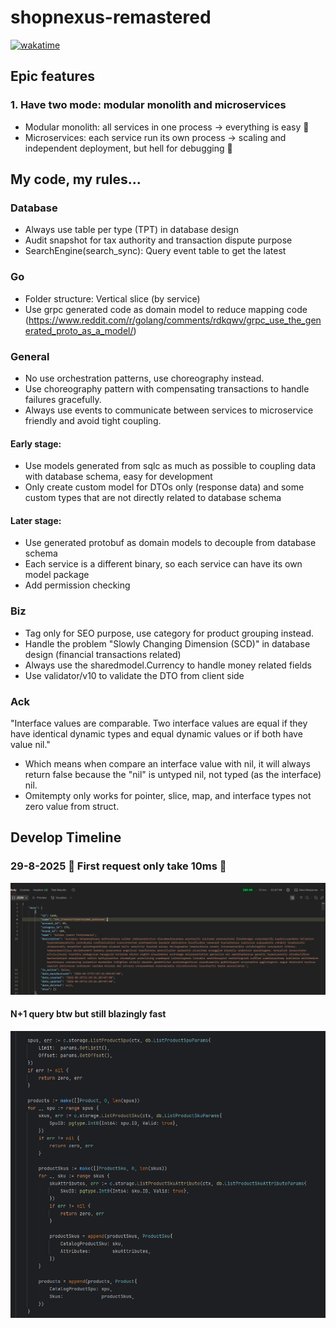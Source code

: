 # shopnexus-remastered

[![wakatime](https://wakatime.com/badge/user/592c97c4-15ad-49cb-ac34-d607be35c524/project/79f8a24e-0fe8-417e-b42b-2009d7a4362f.svg)](https://wakatime.com/badge/user/592c97c4-15ad-49cb-ac34-d607be35c524/project/79f8a24e-0fe8-417e-b42b-2009d7a4362f)

## Epic features
### 1. Have two mode: modular monolith and microservices
- Modular monolith: all services in one process -> everything is easy 🤑
- Microservices: each service run its own process -> scaling and independent deployment, but hell for debugging 🥀


## My code, my rules...

### Database
- Always use table per type (TPT) in database design
- Audit snapshot for tax authority and transaction dispute purpose
- SearchEngine(search_sync): Query event table to get the latest 


### Go
- Folder structure: Vertical slice (by service)
- Use grpc generated code as domain model to reduce mapping code (https://www.reddit.com/r/golang/comments/rdkqwv/grpc_use_the_generated_proto_as_a_model/)


### General
- No use orchestration patterns, use choreography instead.
- Use choreography pattern with compensating transactions to handle failures gracefully.
- Always use events to communicate between services to microservice friendly and avoid tight coupling.

#### Early stage:
- Use models generated from sqlc as much as possible to coupling data with database schema, easy for development
- Only create custom model for DTOs only (response data) and some custom types that are not directly related to database schema

#### Later stage:
- Use generated protobuf as domain models to decouple from database schema
- Each service is a different binary, so each service can have its own model package
- Add permission checking


### Biz
- Tag only for SEO purpose, use category for product grouping instead.
- Handle the problem "Slowly Changing Dimension (SCD)" in database design (financial transactions related)
- Always use the sharedmodel.Currency to handle money related fields
- Use validator/v10 to validate the DTO from client side

### Ack
"Interface values are comparable. Two interface values are equal if they have identical dynamic types and equal dynamic values or if both have value nil."
- Which means when compare an interface value with nil, it will always return false because the "nil" is untyped nil, not typed (as the interface) nil.
- Omitempty only works for pointer, slice, map, and interface types not zero value from struct.

## Develop Timeline

### 29-8-2025 🤑 First request only take 10ms 🤑

![img.png](images/img.png)

#### N+1 query btw but still blazingly fast
![img.png](images/img2.png)